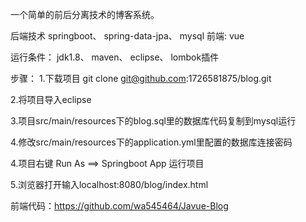 一个简单的前后分离技术的博客系统。

后端技术
springboot、
spring-data-jpa、
mysql
前端:
vue

运行条件：
jdk1.8、
maven、
eclipse、
lombok插件

步骤：
1.下载项目
 git clone git@github.com:1726581875/blog.git

2.将项目导入eclipse

3.项目src/main/resources下的blog.sql里的数据库代码复制到mysql运行

4.修改src/main/resources下的application.yml里配置的数据库连接密码

4.项目右键 Run As ==> Springboot App 运行项目

5.浏览器打开输入localhost:8080/blog/index.html

前端代码：https://github.com/wa545464/Javue-Blog

